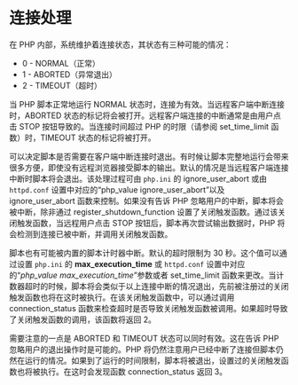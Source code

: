 连接处理
========

在 PHP 内部，系统维护着连接状态，其状态有三种可能的情况：

-   <span class="simpara">0 - NORMAL（正常）</span>
-   <span class="simpara">1 - ABORTED（异常退出）</span>
-   <span class="simpara">2 - TIMEOUT（超时）</span>

当 PHP 脚本正常地运行 NORMAL
状态时，连接为有效。当远程客户端中断连接时，ABORTED
状态的标记将会被打开。远程客户端连接的中断通常是由用户点击 STOP
按钮导致的。当连接时间超过 PHP 的时限（请参阅 <span
class="function">set\_time\_limit</span> 函数）时，TIMEOUT
状态的标记将被打开。

可以决定脚本是否需要在客户端中断连接时退出。有时候让脚本完整地运行会带来很多方便，即使没有远程浏览器接受脚本的输出。默认的情况是当远程客户端连接中断时脚本将会退出。该处理过程可由
`php.ini` 的 ignore\_user\_abort 或由 `httpd.conf`
设置中对应的“php\_value ignore\_user\_abort”以及 <span
class="function">ignore\_user\_abort</span> 函数来控制。如果没有告诉 PHP
忽略用户的中断，脚本将会被中断，除非通过 <span
class="function">register\_shutdown\_function</span>
设置了关闭触发函数。通过该关闭触发函数，当远程用户点击 STOP
按钮后，脚本再次尝试输出数据时，PHP
将会检测到连接已被中断，并调用关闭触发函数。

脚本也有可能被内置的脚本计时器中断。默认的超时限制为 30
秒。这个值可以通过设置 `php.ini` 的 **max\_execution\_time** 或
`httpd.conf` 设置中对应的“*php\_value max\_execution\_time*”参数或者
<span class="function">set\_time\_limit</span>
函数来更改。当计数器超时的时候，脚本将会类似于以上连接中断的情况退出，先前被注册过的关闭触发函数也将在这时被执行。在该关闭触发函数中，可以通过调用
<span class="function">connection\_status</span>
函数来检查超时是否导致关闭触发函数被调用。如果超时导致了关闭触发函数的调用，该函数将返回
2。

需要注意的一点是 ABORTED 和 TIMEOUT 状态可以同时有效。这在告诉 PHP
忽略用户的退出操作时是可能的。PHP
将仍然注意用户已经中断了连接但脚本仍然在运行的情况。如果到了运行的时间限制，脚本将被退出，设置过的关闭触发函数也将被执行。在这时会发现函数
<span class="function">connection\_status</span> 返回 3。
